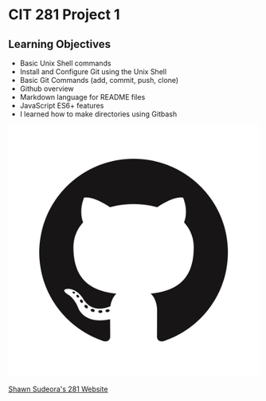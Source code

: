 # CIT 281 Project 1

## Learning Objectives

- Basic Unix Shell commands
- Install and Configure Git using the Unix Shell
- Basic Git Commands (add, commit, push, clone)
- Github overview
- Markdown language for README files
- JavaScript ES6+ features
- I learned how to make directories using Gitbash

![logo](images/github.png)

[Shawn Sudeora's 281 Website](https://pages.uoregon.edu/ssudeora/281/)
